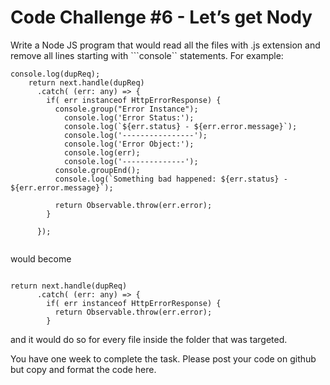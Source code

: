 # Code Challenge #6 - Let’s get Nody

Write a Node JS program that would read all the files with .js extension and remove all lines starting with ```console`` statements.
For example:

<pre><code>console.log(dupReq);
    return next.handle(dupReq)
      .catch( (err: any) => {
        if( err instanceof HttpErrorResponse) {
          console.group("Error Instance");
            console.log('Error Status:');
            console.log(`${err.status} - ${err.error.message}`);
            console.log('----------------');
            console.log('Error Object:');
            console.log(err);
            console.log('--------------');
          console.groupEnd();
          console.log(`Something bad happened: ${err.status} - ${err.error.message}`);

          return Observable.throw(err.error);
        }

      });
  </code></pre>

would become

<pre><code>
return next.handle(dupReq)
      .catch( (err: any) => {
        if( err instanceof HttpErrorResponse) {
          return Observable.throw(err.error);
        }
</code></pre>
and it would do so for every file inside the folder that was targeted. 

You have one week to complete the task. Please post your code on github but copy and format the code here.